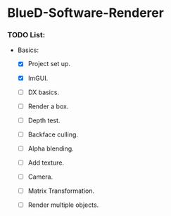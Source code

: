 # BlueD-Software-Renderer

### TODO List:
- Basics:
  - [x] Project set up.
  - [x] ImGUI.
  - [ ] DX basics.
  - [ ] Render a box. 
  - [ ] Depth test.
  - [ ] Backface culling.
  - [ ] Alpha blending.
  - [ ] Add texture.
  - [ ] Camera.
  - [ ] Matrix Transformation.
  - [ ] Render multiple objects.
  